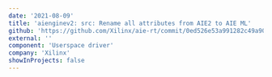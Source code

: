 ```yaml
---
date: '2021-08-09'
title: 'aienginev2: src: Rename all attributes from AIE2 to AIE ML'
github: 'https://github.com/Xilinx/aie-rt/commit/0ed526e53a991282c49a90d7283390baeb7242e1'
external: ''
component: 'Userspace driver'
company: 'Xilinx'
showInProjects: false
---
```

